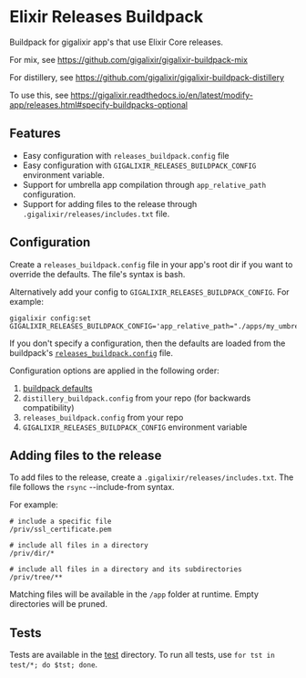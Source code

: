 # Elixir Releases Buildpack

Buildpack for gigalixir app's that use Elixir Core releases.

For mix, see https://github.com/gigalixir/gigalixir-buildpack-mix

For distillery, see https://github.com/gigalixir/gigalixir-buildpack-distillery

To use this, see https://gigalixir.readthedocs.io/en/latest/modify-app/releases.html#specify-buildpacks-optional



## Features

* Easy configuration with `releases_buildpack.config` file 
* Easy configuration with `GIGALIXIR_RELEASES_BUILDPACK_CONFIG` environment variable.
* Support for umbrella app compilation through `app_relative_path` configuration.
* Support for adding files to the release through `.gigalixir/releases/includes.txt` file.



## Configuration

Create a `releases_buildpack.config` file in your app's root dir if you want to override the defaults.
The file's syntax is bash.

Alternatively add your config to `GIGALIXIR_RELEASES_BUILDPACK_CONFIG`.
For example:
```
gigalixir config:set GIGALIXIR_RELEASES_BUILDPACK_CONFIG='app_relative_path="./apps/my_umbrella"'
```

If you don't specify a configuration, then the defaults are loaded from the buildpack's
[`releases_buildpack.config`](/releases_buildpack.config) file.

Configuration options are applied in the following order:
1. [buildpack defaults](/releases_buildpack.config)
2. `distillery_buildpack.config` from your repo (for backwards compatibility)
3. `releases_buildpack.config` from your repo
4. `GIGALIXIR_RELEASES_BUILDPACK_CONFIG` environment variable



## Adding files to the release

To add files to the release, create a `.gigalixir/releases/includes.txt`.
The file follows the `rsync` --include-from syntax.

For example:
```
# include a specific file
/priv/ssl_certificate.pem

# include all files in a directory
/priv/dir/*

# include all files in a directory and its subdirectories
/priv/tree/**
```

Matching files will be available in the `/app` folder at runtime.
Empty directories will be pruned.



## Tests

Tests are available in the [test](test) directory.
To run all tests, use `for tst in test/*; do $tst; done`.
